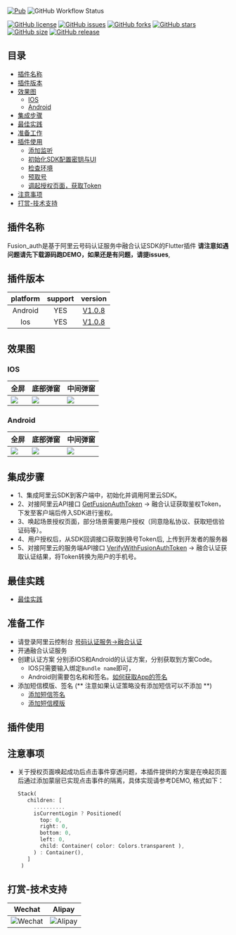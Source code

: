 [![Pub](https://img.shields.io/pub/v/fusion_auth.svg)](https://pub.flutter-io.cn/packages/fusion_auth)
![GitHub Workflow Status](https://img.shields.io/github/actions/workflow/status/CodeGather/fusion_auth/publish.yml)


[![GitHub license](https://img.shields.io/github/license/CodeGather/fusion_auth?style=social)](https://github.com/CodeGather/fusion_auth/blob/master/LICENSE)
[![GitHub issues](https://img.shields.io/github/issues/CodeGather/fusion_auth?style=social)](https://github.com/CodeGather/fusion_auth/issues)
[![GitHub forks](https://img.shields.io/github/forks/CodeGather/fusion_auth?style=social)](https://github.com/CodeGather/fusion_auth/network)
[![GitHub stars](https://img.shields.io/github/stars/CodeGather/fusion_auth?style=social)](https://github.com/CodeGather/fusion_auth/stargazers)
[![GitHub size](https://img.shields.io/github/repo-size/CodeGather/fusion_auth?style=social)](https://github.com/CodeGather/fusion_auth)
[![GitHub release](https://img.shields.io/github/v/release/CodeGather/fusion_auth?style=social)](https://github.com/CodeGather/fusion_auth/releases)

## 目录
* [插件名称](#插件名称)
* [插件版本](#插件版本)
* [效果图](#效果图)
    * [IOS](#IOS)
    * [Android](#Android)
* [集成步骤](#集成步骤)
* [最佳实践](#最佳实践)
* [准备工作](#准备工作)
* [插件使用](#插件使用)
    * [添加监听](#1-添加监听)
    * [初始化SDK配置密钥与UI](#2初始化sdk-initsdk)
    * [检查环境](#3一键登录获取token-login)
    * [预取号](#4检查认证环境-checkverifyenable)
    * [调起授权页面，获取Token](#5一键登录预取号-accelerateloginpage)
* [注意事项](#注意事项)
* [打赏-技术支持](#打赏-技术支持)


## 插件名称

Fusion_auth是基于阿里云号码认证服务中融合认证SDK的Flutter插件 **请注意如遇问题请先下载源码跑DEMO，如果还是有问题，请提issues**,

## 插件版本

| platform | support |                                          version                                          |
|:--------:|:-------:|:-----------------------------------------------------------------------------------------:|
| Android  |   YES   | [V1.0.8](https://help.aliyun.com/zh/pnvs/developer-reference/the-android-client-access-3) |
|   Ios    |   YES   |   [V1.0.8](https://help.aliyun.com/zh/pnvs/developer-reference/the-ios-client-access-3)   |

## 效果图

### IOS

| 全屏                      | 底部弹窗               | 中间弹窗                   |
|-------------------------|--------------------|------------------------|
| ![]( "full_screen_ios") | ![]( "dialog_ios") | ![]( "bottomShot_ios") |

### Android

| 全屏                          | 底部弹窗                   | 中间弹窗                       |
|-----------------------------|------------------------|----------------------------|
| ![]( "full_screen_android") | ![]( "dialog_android") | ![]( "bottomShot_android") |

## 集成步骤

  - 1、集成阿里云SDK到客户端中，初始化并调用阿里云SDK。
  - 2、对接阿里云API接口 [GetFusionAuthToken](https://help.aliyun.com/zh/pnvs/developer-reference/api-dypnsapi-2017-05-25-getfusionauthtoken) -> 融合认证获取鉴权Token，下发至客户端后传入SDK进行鉴权。
  - 3、唤起场景授权页面，部分场景需要用户授权（同意隐私协议、获取短信验证码等）。
  - 4、用户授权后，从SDK回调接口获取到换号Token后, 上传到开发者的服务器
  - 5、对接阿里云的服务端API接口 [VerifyWithFusionAuthToken](https://help.aliyun.com/document_detail/2384478.html) -> 融合认证获取认证结果，将Token转换为用户的手机号。

## 最佳实践
 - [最佳实践](https://help.aliyun.com/zh/pnvs/use-cases/best-practices-for-user-authentication)

## 准备工作

 - 请登录阿里云控制台 [号码认证服务->融合认证](https://dypns.console.aliyun.com/fusionSolution/All)
 - 开通融合认证服务
 - 创建认证方案 分别添IOS和Android的认证方案，分别获取到方案Code。
   - IOS只需要输入绑定`Bundle name`即可，
   - Android则需要包名和和签名。[如何获取App的签名](https://help.aliyun.com/document_detail/87870.html) 
 - 添加短信模版、签名 (** 注意如果认证策略没有添加短信可以不添加 **)
   - [添加短信签名](https://dysms.console.aliyun.com/domestic/text/sign/add) 
   - [添加短信模版](https://dysms.console.aliyun.com/domestic/text/template/add) 

## 插件使用

## 注意事项

 - 关于授权页面唤起成功后点击事件穿透问题，本插件提供的方案是在唤起页面后通过添加蒙层已实现点击事件的隔离，具体实现请参考DEMO, 格式如下：

   ``` dart
   Stack(
      children: [
        ..........
        isCurrentLogin ? Positioned(
          top: 0,
          right: 0,
          bottom: 0,
          left: 0,
          child: Container( color: Colors.transparent ),
        ) : Container(),
      ]
    )
    ``` 


## 打赏-技术支持
| Wechat                                                                                        | Alipay                                                                                        |
|-----------------------------------------------------------------------------------------------|-----------------------------------------------------------------------------------------------|
| ![](https://github.com/CodeGather/fusion_auth/blob/main/screenshots/play_wechat.png "Wechat") | ![](https://github.com/CodeGather/fusion_auth/blob/main/screenshots/play_alipay.png "Alipay") |
